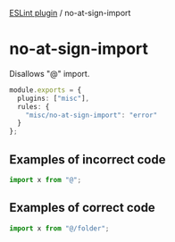 [ESLint plugin](https://ilyub.github.io/eslint-plugin/) / no-at-sign-import

# no-at-sign-import

Disallows "@" import.

```ts
module.exports = {
  plugins: ["misc"],
  rules: {
    "misc/no-at-sign-import": "error"
  }
};
```

## Examples of incorrect code

```ts
import x from "@";
```

## Examples of correct code

```ts
import x from "@/folder";
```